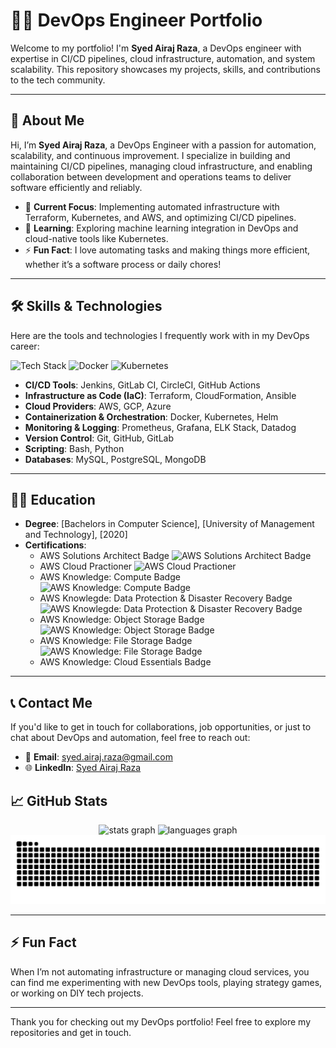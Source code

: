 # 🧑‍💻 **DevOps Engineer Portfolio**

Welcome to my portfolio! I'm **Syed Airaj Raza**, a DevOps engineer with expertise in CI/CD pipelines, cloud infrastructure, automation, and system scalability. This repository showcases my projects, skills, and contributions to the tech community.

---

## 🚀 **About Me**

Hi, I’m **Syed Airaj Raza**, a DevOps Engineer with a passion for automation, scalability, and continuous improvement. I specialize in building and maintaining CI/CD pipelines, managing cloud infrastructure, and enabling collaboration between development and operations teams to deliver software efficiently and reliably.

- 🔭 **Current Focus**: Implementing automated infrastructure with Terraform, Kubernetes, and AWS, and optimizing CI/CD pipelines.
- 🌱 **Learning**: Exploring machine learning integration in DevOps and cloud-native tools like Kubernetes.
- ⚡ **Fun Fact**: I love automating tasks and making things more efficient, whether it’s a software process or daily chores!

---

## 🛠️ **Skills & Technologies**

Here are the tools and technologies I frequently work with in my DevOps career:

![Tech Stack](https://img.shields.io/badge/Terraform-7B42FF?logo=terraform&logoColor=white&style=for-the-badge) ![Docker](https://img.shields.io/badge/Docker-2496ED?logo=docker&logoColor=white&style=for-the-badge) ![Kubernetes](https://img.shields.io/badge/Kubernetes-326CE5?logo=kubernetes&logoColor=white&style=for-the-badge)

- **CI/CD Tools**: Jenkins, GitLab CI, CircleCI, GitHub Actions
- **Infrastructure as Code (IaC)**: Terraform, CloudFormation, Ansible
- **Cloud Providers**: AWS, GCP, Azure
- **Containerization & Orchestration**: Docker, Kubernetes, Helm
- **Monitoring & Logging**: Prometheus, Grafana, ELK Stack, Datadog
- **Version Control**: Git, GitHub, GitLab
- **Scripting**: Bash, Python
- **Databases**: MySQL, PostgreSQL, MongoDB

---

## 🧑‍🏫 **Education**

- **Degree**: [Bachelors in Computer Science], [University of Management and Technology], [2020]
- **Certifications**: 
  - AWS Solutions Architect Badge
    ![AWS Solutions Architect Badge](https://www.credly.com/badges/a0ae43fa-782f-47b9-868c-520559bf0031.png)
  - AWS Cloud Practioner
    ![AWS Cloud Practioner](https://www.credly.com/badges/6d584da5-6e3e-4721-b43f-e6875b8853a3/public_url)
  - AWS Knowledge: Compute Badge
    ![AWS Knowledge: Compute Badge](https://www.credly.com/badges/9086bec2-505c-418f-8619-b46404817413/public_url)
  - AWS Knowlegde: Data Protection & Disaster Recovery Badge
    ![AWS Knowlegde: Data Protection & Disaster Recovery Badge](https://www.credly.com/badges/60f2463c-de22-4837-987b-072698a1a4fa/public_url)
  - AWS Knowledge: Object Storage Badge 
    ![AWS Knowledge: Object Storage Badge](https://www.credly.com/badges/9239bb0c-3334-477c-b6d1-4ae3cfae9e02/public_url)
  - AWS Knowledge: File Storage Badge
    ![AWS Knowledge: File Storage Badge](https://www.credly.com/badges/124e52af-74b3-4e29-bd89-8abb28a66cbf/public_url)
  - AWS Knowledge: Cloud Essentials Badge   
---

## 📞 **Contact Me**

If you'd like to get in touch for collaborations, job opportunities, or just to chat about DevOps and automation, feel free to reach out:

- 📧 **Email**: [syed.airaj.raza@gmail.com](mailto:syed.airaj.raza@gmail.com)
- 🌐 **LinkedIn**: [Syed Airaj Raza](https://www.linkedin.com/in/syed-airaj-raza-b156581b6/)



## 📈 **GitHub Stats**

<div align="center">
  <img src="https://github-readme-stats.vercel.app/api?username=airaj-raza&show_icons=true&theme=radical&count_private=true" width="280" height="150" alt="stats graph" />
  <img src="https://github-readme-stats.vercel.app/api/top-langs/?username=airaj-raza&show_icons=true&theme=radical&layout=compact" width="280" height="160" alt="languages graph" />
</div>

<img src="https://raw.githubusercontent.com/airaj-raza/airaj-raza/output/github-contribution-grid-snake-dark.svg" alt="Snake animation" />

---

## ⚡ **Fun Fact**

When I’m not automating infrastructure or managing cloud services, you can find me experimenting with new DevOps tools, playing strategy games, or working on DIY tech projects.

---

Thank you for checking out my DevOps portfolio! Feel free to explore my repositories and get in touch.

